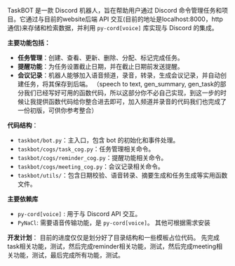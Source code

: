 TaskBOT 是一款 Discord 机器人，旨在帮助用户通过 Discord 命令管理任务和项目。它通过与目前的website后端 API 交互(目前的地址是localhost:8000，http通信)来存储和检索数据，并利用 `py-cord[voice]` 库实现与 Discord 的集成。

**主要功能包括：** 
- **任务管理**：创建、查看、更新、删除、分配、标记完成任务。 
- **提醒功能**：为任务设置截止日期，并在截止日期前发送提醒。 
- **会议记录**：机器人能够加入语音频道，录音，转录，生成会议记录，并自动创建任务，将其保存到后端。 （speech to text, gen_summary, gen_task的部分我们已经写好可用的函数代码，所以这部分你不必自己实现，到这一步的时候让我提供函数代码给你整合进去即可，加入频道并录音的代码我们也完成了一份初版，可供你参考整合）

**代码结构**：
- `taskbot/bot.py`：主入口，包含 bot 的初始化和事件处理。
- `taskbot/cogs/task_cog.py`：任务管理相关命令。
- `taskbot/cogs/reminder_cog.py`：提醒功能相关命令。
- `taskbot/cogs/meeting_cog.py`：会议记录相关命令。
- `taskbot/utils/`：包含日期校验、语音转录、摘要生成和任务生成等实用函数文件。

**主要依赖库**
-  `py-cord[voice]` : 用于与 Discord API 交互。 
- `PyNaCl`: 需要语音传输功能，是 `py-cord[voice]`。
其他可根据需求安装

**开发计划**：
目前的进度仅仅是划分好了目录结构和一些模板占位代码。
先完成task相关功能，测试，然后完成reminder相关功能，测试，然后完成meeting相关功能，测试，最后完成所有功能，测试。